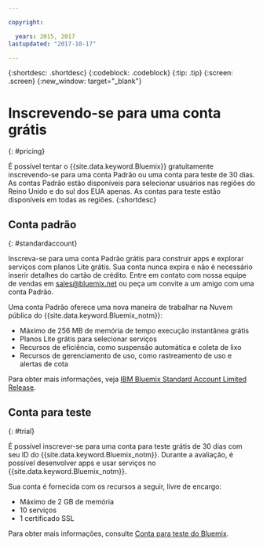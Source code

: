 ```yaml
---

copyright:

  years: 2015, 2017
lastupdated: "2017-10-17"

---
```


{:shortdesc: .shortdesc}
{:codeblock: .codeblock}
{:tip: .tip}
{:screen: .screen}
{:new_window: target="_blank"}

# Inscrevendo-se para uma conta grátis
{: #pricing}

É possível tentar o {{site.data.keyword.Bluemix}} gratuitamente inscrevendo-se para uma conta Padrão ou uma conta para teste de 30 dias. As contas Padrão estão disponíveis para selecionar usuários nas regiões do Reino Unido e do sul dos EUA apenas. As contas para teste estão disponíveis em todas as regiões. 
{:shortdesc}

## Conta padrão
{: #standardaccount}

Inscreva-se para uma conta Padrão grátis para construir apps e explorar serviços com planos Lite grátis. Sua conta nunca expira e
não é necessário inserir detalhes do cartão de crédito. Entre em contato com nossa equipe de vendas em sales@bluemix.net ou peça um convite a um amigo com uma conta Padrão. 

Uma conta Padrão oferece uma nova maneira de trabalhar na Nuvem pública do {{site.data.keyword.Bluemix_notm}}:
  * Máximo de 256 MB de memória de tempo execução instantânea grátis
  * Planos Lite grátis para selecionar serviços
  * Recursos de eficiência, como suspensão automática e coleta de lixo
  * Recursos de gerenciamento de uso, como rastreamento de uso e alertas de cota

Para obter mais informações, veja [IBM Bluemix Standard Account Limited Release](/docs/pricing/standard_account.html#betaintro).

## Conta para teste
{: #trial}

É possível inscrever-se para uma conta para teste grátis de 30 dias com seu ID do {{site.data.keyword.Bluemix_notm}}. Durante a avaliação, é possível desenvolver apps e usar serviços no {{site.data.keyword.Bluemix_notm}}.

Sua conta é fornecida com os recursos a seguir, livre de encargo:
  * Máximo de 2 GB de memória
  * 10 serviços
  * 1 certificado SSL

Para obter mais informações, consulte [Conta para teste do Bluemix](/docs/pricing/index.html#bmtrial).


